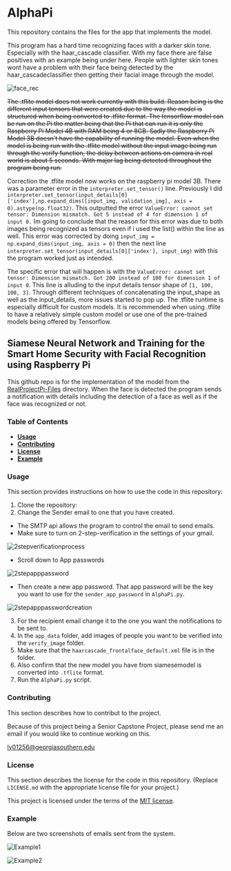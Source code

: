 # AlphaPi
This repository contains the files for the app that implements the model.

This program has a hard time recognizing faces with a darker skin tone. Especially with the haar_cascade classifier. With my face there are false positives with an example being under here.
People with lighter skin tones wont have a problem with their face being detected by the haar_cascadeclassifier then getting their facial image through the model. 


![face_rec](https://user-images.githubusercontent.com/61609037/234671703-d95a4b6a-37a1-481f-ba3e-8d69b3a64120.jpg)


~~The .tflite model does not work currently with this build. Reason being is the different input tensors that were created due to the way the model is structured when being converted to .tflite format. The tensorflow model can be run on the Pi the matter being that the Pi that can run it is only the Raspberry Pi Model 4B with RAM being 4 or 8GB. 
Sadly the Raspberry Pi Model 3B doesn't have the capability of running the model. Even when the model is being run with the .tflite model without the input image being run through the verify function, the delay between actions on camera in real world is about 5 seconds. With major lag being detected throughout the program being run.~~

Correction the .tflite model now works on the raspberry pi model 3B. There was a parameter error in the `interpreter.set_tensor()` line. Previously I did `interpreter.set_tensor(input_details[0]['index'],np.expand_dims([input_img, validation_img], axis = 0).astype(np.float32)`. This outputted the error `ValueError: cannot set tensor: Dimension mismatch. Got 5 instead of 4 for dimension 1 of input 0.` Im going to conclude that the reason for this error was due to both images being recognized as tensors even if i used the list() within the line as well. This error was corrected by doing `input_img = np.expand_dims(input_img, axis = 0)` then the next line `interpreter.set_tensor(input_details[0]['index'], input_img)` with this the program worked just as intended.



The specific error that will happen is with the `ValueError: cannot set tensor: Dimension mismatch. Got 200 instead of 100 for dimension 1 of input 0`. This line is alluding to the input details tensor shape of `[1, 100, 100, 3]`. Through different techniques of concatenating the input_shape as well as the input_details, more issues started to pop up. The .tflite runtime is especially difficult for custom models. It is recommended when using .tflite to have a relatively simple custom model or use one of the pre-trained models being offered by Tensorflow.

## Siamese Neural Network and Training for the Smart Home Security with Facial Recognition using Raspberry Pi

This github repo is for the implementation of the model from the [RealProjectPi-Files](https://github.com/yuricaptin/RealProjectPi-Files) directory.
When the face is detected the program sends a notification with details including the detection of a face as well as if the face was recognized or not.

### Table of Contents 

  - [**Usage**](#usage)
  - [**Contributing**](#contributing)
  - [**License**](#license)
  - [**Example**](#example)

### Usage

This section provides instructions on how to use the code in this repository:

1. Clone the repository:
2. Change the Sender email to one that you have created.
  - The SMTP api allows the program to control the email to send emails.
  - Make sure to turn on 2-step-verification in the settings of your gmail.
  
  ![2stepverificationprocess](https://user-images.githubusercontent.com/61609037/234039161-e8f76f87-9603-4546-8690-43a5c05c23a8.png)

  - Scroll down to App passwords
  
  ![2stepapppassword](https://user-images.githubusercontent.com/61609037/234039361-d554c243-1bbb-43cd-8323-9ea0efe53c22.PNG)
  
  - Then create a new app password. That app password will be the key you want to use for the `sender_app_password` in `AlphaPi.py`.
  
  ![2stepapppasswordcreation](https://user-images.githubusercontent.com/61609037/234039754-bb207225-dc3d-4f67-b2a6-0b4fb3d49c6d.PNG)

3. For the recipient email change it to the one you want the notifications to be sent to.
4. In the `app_data` folder, add images of people you want to be verified into the `verify_image` folder.
5. Make sure that the `haarcascade_frontalface_default.xml` file is in the folder.
6. Also confirm that the new model you have from siamesemodel is converted into `.tflite` format.
7. Run the `AlphaPi.py` script.

### Contributing

This section describes how to contribut to the project. 

Because of this project being a Senior Capstone Project, please send me an email if you would like to continue working on this.

ly01256@georgiasouthern.edu


### License

This section describes the license for the code in this repository. (Replace `LICENSE.md` with the appropriate license file for your project.)

This project is licensed under the terms of the [MIT license](LICENSE.md).


### Example

Below are two screenshots of emails sent from the system.


![Example1](https://user-images.githubusercontent.com/61609037/234041607-2e32cd15-ee30-4c95-ad5b-b6fed3638fa6.PNG)


![Example2](https://user-images.githubusercontent.com/61609037/234041641-fda87e18-06d7-4655-8c28-ea6700c4c387.PNG)
